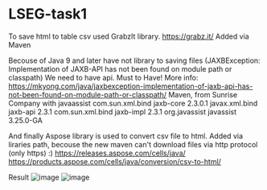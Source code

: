 # LSEG-task1

To save html to table csv used GrabzIt library. https://grabz.it/
Added via Maven

Becouse of Java 9 and later have not library to saving files (JAXBException: Implementation of JAXB-API has not been found on module path or classpath) 
We need to have api.
Must to Have! More info: https://mkyong.com/java/jaxbexception-implementation-of-jaxb-api-has-not-been-found-on-module-path-or-classpath/
        Maven, from Sunrise Company with javaassist
        <dependency>
            <groupId>com.sun.xml.bind</groupId>
            <artifactId>jaxb-core</artifactId>
            <version>2.3.0.1</version>
        </dependency>
        <dependency>
            <groupId>javax.xml.bind</groupId>
            <artifactId>jaxb-api</artifactId>
            <version>2.3.1</version>
        </dependency>
        <dependency>
            <groupId>com.sun.xml.bind</groupId>
            <artifactId>jaxb-impl</artifactId>
            <version>2.3.1</version>
        </dependency>
        <dependency>
            <groupId>org.javassist</groupId>
            <artifactId>javassist</artifactId>
            <version>3.25.0-GA</version>
        </dependency>
        
 And finally
 Aspose library is used to convert csv file to html. Added via liraries path, becouse the new maven can't download files via http protocol (only https) :)
 https://releases.aspose.com/cells/java/
 https://products.aspose.com/cells/java/conversion/csv-to-html/
 
 Result 
 ![image](https://user-images.githubusercontent.com/57364788/204102385-251b1b0b-acde-4b2c-acfe-42dc101e68c8.png)
 ![image](https://user-images.githubusercontent.com/57364788/204102403-e420335a-6d12-4fc5-95cb-30092d9c7a09.png)


 
 
